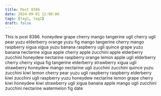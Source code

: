 ```yaml
---
title: Post 8386
date: 2024-09-01 12:00:00
tags: [tag1, tag2]
draft: false
---
```

This is post 8386.
honeydew
grape
cherry
mango
tangerine
ugli
cherry
ugli
pear
yuzu
elderberry
orange
yuzu
fig
mango
tangerine
cherry
mango
raspberry
xigua
xigua
yuzu
banana
raspberry
ugli
quince
grape
yuzu
banana
nectarine
xigua
apple
cherry
apple
zucchini
apple
elderberry
zucchini
honeydew
nectarine
raspberry
orange
lemon
apple
ugli
elderberry
cherry
cherry
xigua
fig
tangerine
elderberry
strawberry
xigua
ugli
strawberry
honeydew
mango
nectarine
ugli
zucchini
zucchini
quince
yuzu
zucchini
kiwi
lemon
cherry
pear
yuzu
ugli
raspberry
raspberry
elderberry
kiwi
zucchini
ugli
raspberry
yuzu
honeydew
nectarine
lemon
grape
cherry
kiwi
honeydew
kiwi
strawberry
ugli
xigua
banana
apple
mango
ugli
zucchini
zucchini
nectarine
watermelon
fig
date
